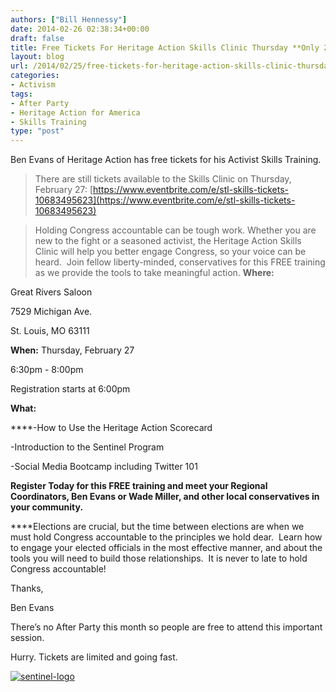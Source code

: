 ```yaml
---
authors: ["Bill Hennessy"]
date: 2014-02-26 02:38:34+00:00
draft: false
title: Free Tickets For Heritage Action Skills Clinic Thursday **Only 20 Tix Left!**
layout: blog
url: /2014/02/25/free-tickets-for-heritage-action-skills-clinic-thursday/
categories:
- Activism
tags:
- After Party
- Heritage Action for America
- Skills Training
type: "post"
---
```


Ben Evans of Heritage Action has free tickets for his Activist Skills Training.


> There are still tickets available to the Skills Clinic on Thursday, February 27: [https://www.eventbrite.com/e/stl-skills-tickets-10683495623](https://www.eventbrite.com/e/stl-skills-tickets-10683495623)




> Holding Congress accountable can be tough work. Whether you are new to the fight or a seasoned activist, the Heritage Action Skills Clinic will help you better engage Congress, so your voice can be heard.  Join fellow liberty-minded, conservatives for this FREE training as we provide the tools to take meaningful action.
**Where:**

Great Rivers Saloon

7529 Michigan Ave.

St. Louis, MO 63111

**When:**
Thursday, February 27

6:30pm - 8:00pm

Registration starts at 6:00pm

**What:**

****-How to Use the Heritage Action Scorecard

-Introduction to the Sentinel Program

-Social Media Bootcamp including Twitter 101

**Register Today for this FREE training and meet your Regional Coordinators, Ben Evans or Wade Miller, and other local conservatives in your community.**

****Elections are crucial, but the time between elections are when we must hold Congress accountable to the principles we hold dear.  Learn how to engage your elected officials in the most effective manner, and about the tools you will need to build those relationships.  It is never to late to hold Congress accountable!

Thanks,

Ben Evans


There’s no After Party this month so people are free to attend this important session.

Hurry. Tickets are limited and going fast.

[![sentinel-logo](https://hennessysview.com/wp-content/uploads/2014/02/sentinel-logo_thumb.png)
](https://hennessysview.com/wp-content/uploads/2014/02/sentinel-logo.png)
